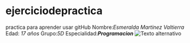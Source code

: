 # ejerciciodepractica
practica para aprender usar gitHub
Nombre:_Esmeralda Martinez Valtierra_
Edad: _17 años_
Grupo:_5D_
Especialidad:***Programacion***
![Texto alternativo](ruta/a/la/imagen.jpg)
